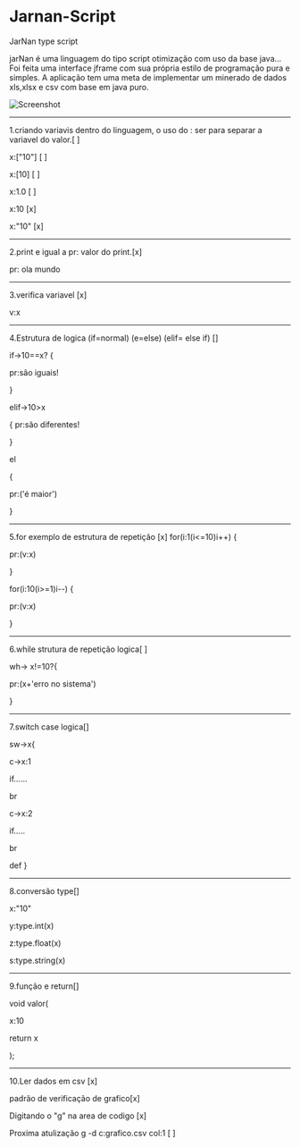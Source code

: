 # Jarnan-Script

JarNan type script


jarNan é uma linguagem do tipo script otimização com uso da base java...
Foi feita uma interface jframe com sua própria estilo de programação pura e simples.
A aplicação tem uma meta de implementar um minerado de dados xls,xlsx e csv com base em java puro.


 ![Screenshot](https://uploaddeimagens.com.br/imagens/jarnan-png)


_______________________________________________________________________________________________________________

1.criando variavis dentro do linguagem, o uso do : ser para separar a variavel do valor.[ ]

x:["10"] [ ] 

x:[10]   [ ]

x:1.0    [ ]

x:10     [x]

x:"10"   [x]

_______________________________________________________________________________________________________________

2.print e igual a pr: valor do print.[x]

pr: ola mundo
_______________________________________________________________________________________________________________
3.verifica variavel [x]

v:x

_______________________________________________________________________________________________________________
4.Estrutura de logica (if=normal) (e=else) (elif= else if) []

if->10==x?
{

pr:são iguais!

}

elif->10>x

{
pr:são diferentes!

}

el

{

pr:('é maior')

}

_______________________________________________________________________________________________________________


5.for exemplo de estrutura de repetição [x]
for(i:1(i<=10)i++)
{

pr:(v:x)

}

for(i:10(i>=1)i--)
{

pr:(v:x)

}
_______________________________________________________________________________________________________________
6.while strutura de repetição logica[ ]

wh-> x!=10?{

pr:(x+'erro no sistema')

}
_______________________________________________________________________________________________________________

7.switch case logica[]

sw->x{

c->x:1

if......

br

c->x:2

if.....

br

def
}
_______________________________________________________________________________________________________________

8.conversão type[]

x:"10"

y:type.int(x)

z:type.float(x)

s:type.string(x)

_______________________________________________________________________________________________________________
9.função e return[]

void valor(

x:10

return x

);
___________________________________________________________________________
10.Ler dados em csv [x]

padrão de verificação de grafico[x]

Digitando o "g" na area de codigo [x]

Proxima atulização  g -d c:grafico.csv col:1 [ ]



